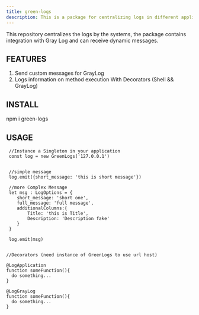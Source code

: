 ```yaml
---
title: green-logs
description: This is a package for centralizing logs in different applications
---
```


This repository centralizes the logs by the systems, the package contains integration with Gray Log and can receive dynamic messages.


## FEATURES
  1. Send custom messages for GrayLog
  2. Logs information on method execution With Decorators (Shell && GrayLog)
  


## INSTALL
  npm i green-logs


## USAGE
     //Instance a Singleton in your application
     const log = new GreenLogs('127.0.0.1')
         
     
     //simple message
     log.emit({short_message: 'this is short message'})
     
     //more Complex Message
     let msg : LogOptions = {
        short_message: 'short one',
        full_message: 'full message',
        additionalColumns:{
            Title: 'this is Title',
            Description: 'Description fake'
        }
     }
     
     log.emit(msg)
  
  
    //Decorators (need instance of GreenLogs to use url host)
    
    @LogApplication
    function someFunction(){
      do something...
    }
    
    @LogGrayLog
    function someFunction(){
      do something...
    }
    
    



    



